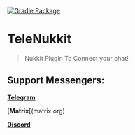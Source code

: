 [![Gradle Package](https://github.com/debianrose/TeleNukkit/actions/workflows/publish-release.yml/badge.svg?branch=main)](https://github.com/debianrose/TeleNukkit/actions/workflows/publish-release.yml)
# TeleNukkit
> Nukkit Plugin To Connect your chat!
## Support Messengers:
[**Telegram**](t.me)

[**Matrix**[(matrix.org)

[**Discord**](discord.com) 
